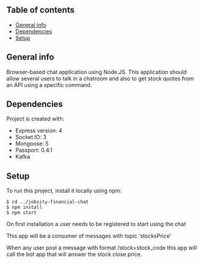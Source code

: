 ## Table of contents
* [General info](#general-info)
* [Dependencies](#dependencies)
* [Setup](#setup)

## General info
Browser-based chat application using Node.JS.
This application should allow several users to talk in a chatroom and also to get stock quotes
from an API using a specific command.
	
## Dependencies
Project is created with:
* Express version: 4
* Socket IO: 3
* Mongoose: 5
* Passport: 0.4.1
* Kafka	

## Setup
To run this project, install it locally using npm:

```
$ cd ../jobsity-financial-chat
$ npm install
$ npm start
```
On first installation a user needs to be registered to start using the chat

This app will be a consumer of messages with topic 'stocksPrice'

When any user post a message with format /stock=stock_code this app will call
the bot app that will answer the stock close price.